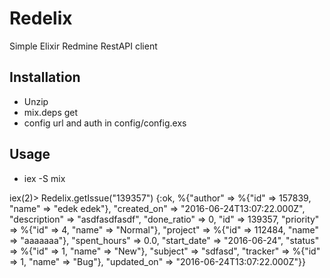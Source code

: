 # Redelix

Simple Elixir Redmine RestAPI client 

## Installation

* Unzip 
* mix.deps get
* config url and auth in config/config.exs

## Usage

* iex -S mix

iex(2)> Redelix.getIssue("139357")
{:ok,
 %{"author" => %{"id" => 157839, "name" => "edek edek"},
   "created_on" => "2016-06-24T13:07:22.000Z", "description" => "asdfasdfasdf",
   "done_ratio" => 0, "id" => 139357,
   "priority" => %{"id" => 4, "name" => "Normal"},
   "project" => %{"id" => 112484, "name" => "aaaaaaa"}, "spent_hours" => 0.0,
   "start_date" => "2016-06-24", "status" => %{"id" => 1, "name" => "New"},
   "subject" => "sdfasd", "tracker" => %{"id" => 1, "name" => "Bug"},
   "updated_on" => "2016-06-24T13:07:22.000Z"}}


